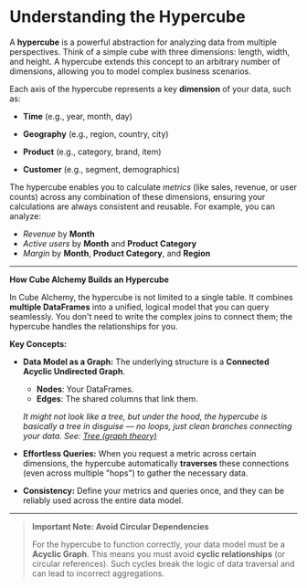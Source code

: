# Understanding the Hypercube

A **hypercube** is a powerful abstraction for analyzing data from multiple perspectives. Think of a simple cube with three dimensions: length, width, and height. A hypercube extends this concept to an arbitrary number of dimensions, allowing you to model complex business scenarios.

Each axis of the hypercube represents a key **dimension** of your data, such as:

- **Time** (e.g., year, month, day)

- **Geography** (e.g., region, country, city)

- **Product** (e.g., category, brand, item)

- **Customer** (e.g., segment, demographics)

The hypercube enables you to calculate *metrics* (like sales, revenue, or user counts) across any combination of these dimensions, ensuring your calculations are always consistent and reusable. For example, you can analyze:

- *Revenue* by **Month**
- *Active users* by **Month** and **Product Category**
- *Margin* by **Month**, **Product Category**, and **Region**

---

**How Cube Alchemy Builds an Hypercube**

In Cube Alchemy, the hypercube is not limited to a single table. It combines **multiple DataFrames** into a unified, logical model that you can query seamlessly. You don't need to write the complex joins to connect them; the hypercube handles the relationships for you.

**Key Concepts:**

- **Data Model as a Graph:** The underlying structure is a **Connected Acyclic Undirected Graph**.
    - **Nodes**: Your DataFrames.
    - **Edges**: The shared columns that link them.

    *It might not look like a tree, but under the hood, the hypercube is basically a tree in disguise — no loops, just clean branches connecting your data. See: [Tree (graph theory)](https://en.wikipedia.org/wiki/Tree_(graph_theory))*

- **Effortless Queries:** When you request a metric across certain dimensions, the hypercube automatically **traverses** these connections (even across multiple "hops") to gather the necessary data.

- **Consistency:** Define your metrics and queries once, and they can be reliably used across the entire data model.

---

> **Important Note: Avoid Circular Dependencies**
>
> For the hypercube to function correctly, your data model must be a **Acyclic Graph**. This means you must avoid **cyclic relationships** (or circular references). Such cycles break the logic of data traversal and can lead to incorrect aggregations.
